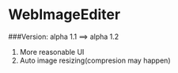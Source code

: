 # WebImageEditer  
###Version: alpha 1.1 ==> alpha 1.2
 1. More reasonable UI
 2. Auto image resizing(compresion may happen)